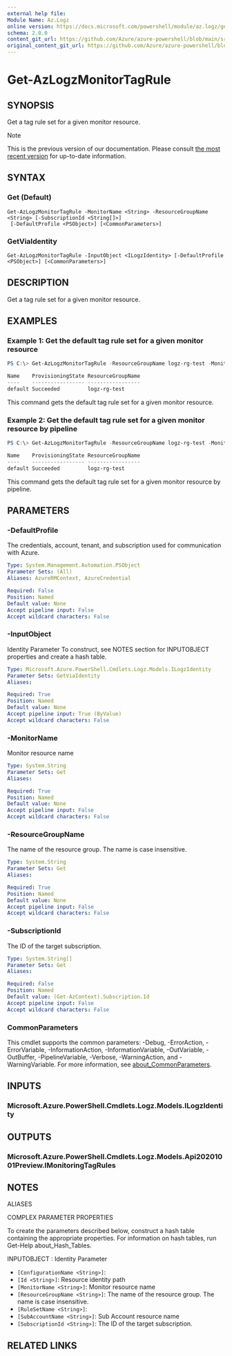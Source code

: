 ```yaml
---
external help file: 
Module Name: Az.Logz
online version: https://docs.microsoft.com/powershell/module/az.logz/get-azlogzmonitortagrule
schema: 2.0.0
content_git_url: https://github.com/Azure/azure-powershell/blob/main/src/Logz/help/Get-AzLogzMonitorTagRule.md
original_content_git_url: https://github.com/Azure/azure-powershell/blob/main/src/Logz/help/Get-AzLogzMonitorTagRule.md
---
```


# Get-AzLogzMonitorTagRule

## SYNOPSIS
Get a tag rule set for a given monitor resource.

> [!NOTE]
>This is the previous version of our documentation. Please consult [the most recent version](/powershell/module/az.logz/get-azlogzmonitortagrule) for up-to-date information.

## SYNTAX

### Get (Default)
```
Get-AzLogzMonitorTagRule -MonitorName <String> -ResourceGroupName <String> [-SubscriptionId <String[]>]
 [-DefaultProfile <PSObject>] [<CommonParameters>]
```

### GetViaIdentity
```
Get-AzLogzMonitorTagRule -InputObject <ILogzIdentity> [-DefaultProfile <PSObject>] [<CommonParameters>]
```

## DESCRIPTION
Get a tag rule set for a given monitor resource.

## EXAMPLES

### Example 1: Get the default tag rule set for a given monitor resource
```powershell
PS C:\> Get-AzLogzMonitorTagRule -ResourceGroupName logz-rg-test -MonitorName pwsh-logz04

Name    ProvisioningState ResourceGroupName
----    ----------------- -----------------
default Succeeded         logz-rg-test
```

This command gets the default tag rule set for a given monitor resource.

### Example 2: Get the default tag rule set for a given monitor resource by pipeline
```powershell
PS C:\> Get-AzLogzMonitorTagRule -ResourceGroupName logz-rg-test -MonitorName pwsh-logz04 | Get-AzLogzMonitorTagRule

Name    ProvisioningState ResourceGroupName
----    ----------------- -----------------
default Succeeded         logz-rg-test
```

This command gets the default tag rule set for a given monitor resource by pipeline.

## PARAMETERS

### -DefaultProfile
The credentials, account, tenant, and subscription used for communication with Azure.

```yaml
Type: System.Management.Automation.PSObject
Parameter Sets: (All)
Aliases: AzureRMContext, AzureCredential

Required: False
Position: Named
Default value: None
Accept pipeline input: False
Accept wildcard characters: False
```

### -InputObject
Identity Parameter
To construct, see NOTES section for INPUTOBJECT properties and create a hash table.

```yaml
Type: Microsoft.Azure.PowerShell.Cmdlets.Logz.Models.ILogzIdentity
Parameter Sets: GetViaIdentity
Aliases:

Required: True
Position: Named
Default value: None
Accept pipeline input: True (ByValue)
Accept wildcard characters: False
```

### -MonitorName
Monitor resource name

```yaml
Type: System.String
Parameter Sets: Get
Aliases:

Required: True
Position: Named
Default value: None
Accept pipeline input: False
Accept wildcard characters: False
```

### -ResourceGroupName
The name of the resource group.
The name is case insensitive.

```yaml
Type: System.String
Parameter Sets: Get
Aliases:

Required: True
Position: Named
Default value: None
Accept pipeline input: False
Accept wildcard characters: False
```

### -SubscriptionId
The ID of the target subscription.

```yaml
Type: System.String[]
Parameter Sets: Get
Aliases:

Required: False
Position: Named
Default value: (Get-AzContext).Subscription.Id
Accept pipeline input: False
Accept wildcard characters: False
```

### CommonParameters
This cmdlet supports the common parameters: -Debug, -ErrorAction, -ErrorVariable, -InformationAction, -InformationVariable, -OutVariable, -OutBuffer, -PipelineVariable, -Verbose, -WarningAction, and -WarningVariable. For more information, see [about_CommonParameters](http://go.microsoft.com/fwlink/?LinkID=113216).

## INPUTS

### Microsoft.Azure.PowerShell.Cmdlets.Logz.Models.ILogzIdentity

## OUTPUTS

### Microsoft.Azure.PowerShell.Cmdlets.Logz.Models.Api20201001Preview.IMonitoringTagRules

## NOTES

ALIASES

COMPLEX PARAMETER PROPERTIES

To create the parameters described below, construct a hash table containing the appropriate properties. For information on hash tables, run Get-Help about_Hash_Tables.


INPUTOBJECT <ILogzIdentity>: Identity Parameter
  - `[ConfigurationName <String>]`: 
  - `[Id <String>]`: Resource identity path
  - `[MonitorName <String>]`: Monitor resource name
  - `[ResourceGroupName <String>]`: The name of the resource group. The name is case insensitive.
  - `[RuleSetName <String>]`: 
  - `[SubAccountName <String>]`: Sub Account resource name
  - `[SubscriptionId <String>]`: The ID of the target subscription.

## RELATED LINKS

